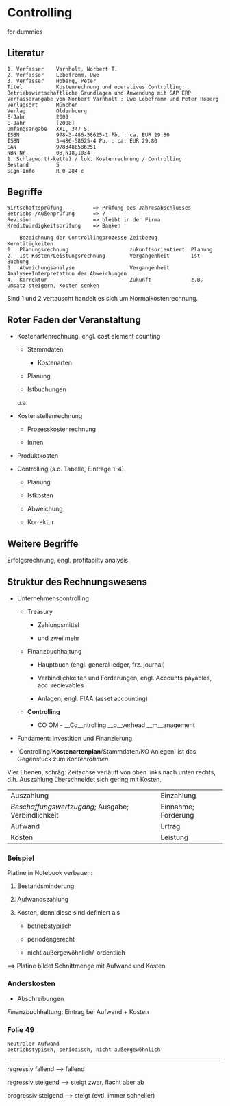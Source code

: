 # Controlling

for dummies

## Literatur

    1. Verfasser	Varnholt, Norbert T.
    2. Verfasser	Lebefromm, Uwe
    3. Verfasser	Hoberg, Peter
    Titel			Kostenrechnung und operatives Controlling: Betriebswirtschaftliche Grundlagen und Anwendung mit SAP ERP
    Verfasserangabe	von Norbert Varnholt ; Uwe Lebefromm und Peter Hoberg
    Verlagsort		München
    Verlag			Oldenbourg
    E-Jahr	 		2009
    E-Jahr	 		[2008]
    Umfangsangabe	XXI, 347 S.
    ISBN	 		978-3-486-58625-1 Pb. : ca. EUR 29.80
    ISBN	 		3-486-58625-4 Pb. : ca. EUR 29.80
    EAN	 			9783486586251
    NBN-Nr.	 		08,N18,1034
    1. Schlagwort(-kette) / lok. Kostenrechnung / Controlling  
    Bestand	 		5
    Sign-Info	 	R 0 284 c

## Begriffe

    Wirtschaftsprüfung			=> Prüfung des Jahresabschlusses
    Betriebs-/Außenprüfung		=> ?
    Revision 					=> bleibt in der Firma
    Kreditwürdigkeitsprüfung	=> Banken

		Bezeichnung der Controllingprozesse	Zeitbezug			Kerntätigkeiten
	1.	Planungsrechnung					zukunftsorientiert	Planung
	2.	Ist-Kosten/Leistungsrechnung		Vergangenheit		Ist-Buchung
	3.	Abweichungsanalyse					Vergangenheit		Analyse+Interpretation der Abweichungen
	4.	Korrektur							Zukunft				z.B. Umsatz steigern, Kosten senken

Sind 1 und 2 vertauscht handelt es sich um Normalkostenrechnung.

## Roter Faden der Veranstaltung

* Kostenartenrechnung, engl. cost element counting

	* Stammdaten

		* Kostenarten

	* Planung
	
	* Istbuchungen

    u.a.

* Kostenstellenrechnung

	* Prozesskostenrechnung

	* Innen

* Produktkosten

* Controlling (s.o. Tabelle, Einträge 1-4)

	* Planung

	* Istkosten

	* Abweichung

	* Korrektur


## Weitere Begriffe

Erfolgsrechnung, engl. profitabilty analysis

## Struktur des Rechnungswesens

* Unternehmenscontrolling

	* Treasury

		* Zahlungsmittel

		* und zwei mehr

	* Finanzbuchhaltung

		* Hauptbuch (engl. general ledger, frz. journal)

		* Verbindlichkeiten und Forderungen, engl. Accounts payables, acc. recievables

		* Anlagen, engl. FIAA (asset accounting)

	* __Controlling__

		* CO OM - __Co__ntrolling __o__verhead __m__anagement

* Fundament: Investition und Finanzierung

* 'Controlling/**Kostenartenplan**/Stammdaten/KO Anlegen' ist das Gegenstück zum *Kontenrahmen*

Vier Ebenen, schräg: Zeitachse verläuft von oben links nach unten rechts,
d.h. Auszahlung überschneidet sich gering mit Kosten.

<table>
  <tr>
    <td>Auszahlung</td>
    <td>Einzahlung</td>
  </tr>
  <tr>
    <td><em>Beschaffungswertzugang</em>; Ausgabe; Verbindlichkeit</td>
    <td>Einnahme; Forderung</td>
  </tr>
  <tr>
    <td>Aufwand</td>
    <td>Ertrag</td>
  </tr>
  <tr>
    <td>Kosten</td>
    <td>Leistung</td>
  </tr>
</table>

### Beispiel

Platine in Notebook verbauen:

1. Bestandsminderung

2. Aufwandszahlung

3. Kosten, denn diese sind definiert als

	* betriebstypisch

	* periodengerecht

	* nicht außergewöhnlich/-ordentlich

==> Platine bildet Schnittmenge mit Aufwand und Kosten

### Anderskosten

* Abschreibungen

*Fi*nanz*bu*chhaltung: Eintrag bei Aufwand + Kosten

### Folie 49

    Neutraler Aufwand
    betriebstypisch, periodisch, nicht außergewöhnlich

-----------------------

regressiv fallend
--> fallend

regressiv steigend
--> steigt zwar, flacht aber ab

progressiv steigend
--> steigt (evtl. immer schneller)
    